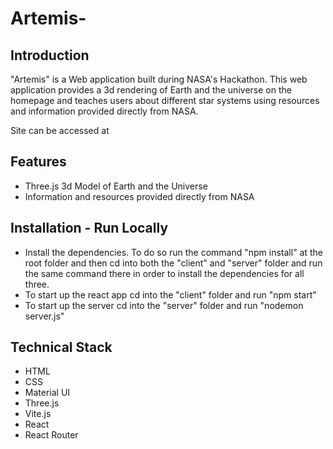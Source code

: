 # Artemis-

## Introduction 

"Artemis" is a Web application built during NASA's Hackathon. This web application provides a 3d rendering of Earth and the universe on the homepage and teaches users about different star systems using resources and information provided directly from NASA.

Site can be accessed at 

## Features 

- Three.js 3d Model of Earth and the Universe 
- Information and resources provided directly from NASA

## Installation - Run Locally

- Install the dependencies. To do so run the command "npm install" at the root folder and then cd into both the 
"client" and "server" folder and run the same command there in order to install the dependencies for all three.
- To start up the react app cd into the "client" folder and run "npm start"
- To start up the server cd into the "server" folder and run "nodemon server.js"

## Technical Stack

- HTML 
- CSS
- Material UI
- Three.js
- Vite.js
- React
- React Router